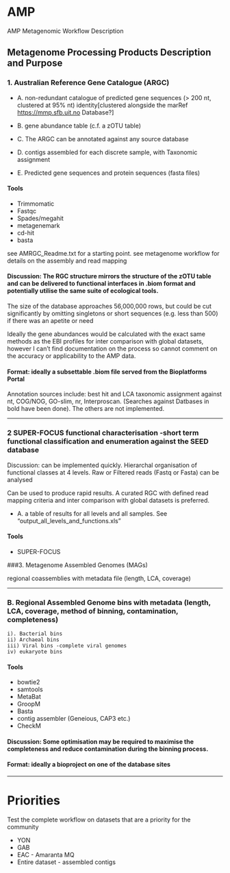 # AMP
AMP Metagenomic Workflow Description

## Metagenome Processing Products Description and Purpose



### 1. Australian Reference Gene Catalogue (ARGC)

- A. non-redundant catalogue of predicted gene sequences (> 200 nt, clustered at 95% nt) identity[clustered alongside the marRef <https://mmp.sfb.uit.no> Database?]

- B. gene abundance table (c.f. a zOTU table)

- C. The ARGC can be annotated against any source database

- D. contigs assembled for each discrete sample, with Taxonomic assignment

- E. Predicted gene sequences and protein sequences (fasta files)

#### Tools
- Trimmomatic
- Fastqc
- Spades/megahit
- metagenemark
- cd-hit
- basta

see AMRGC_Readme.txt for a starting point.
see metagenome workflow for details on the assembly and read mapping

#### Discussion: The RGC structure mirrors the structure of the zOTU table and can be delivered to functional interfaces in .biom format and potentially utilise the same suite of ecological tools.

The size of the database approaches 56,000,000 rows, but could be cut significantly by omitting singletons or short sequences (e.g. less than 500) if there was an apetite  or need

Ideally the gene abundances would be calculated with the exact same methods as the EBI profiles for inter comparison with global datasets, however I can’t find documentation on the process so cannot comment on the accuracy or applicability to the AMP data.

#### Format: ideally a subsettable .biom file served from the Bioplatforms Portal

Annotation sources include: best hit and LCA taxonomic assignment against nt, COG/NOG, GO-slim, nr, Interproscan. (Searches against Datbases in bold have been done). The others are not implemented.

***

### 2 SUPER-FOCUS functional characterisation -short term functional classification and enumeration against the SEED database

Discussion: can be implemented quickly. Hierarchal organisation of functional classes at 4 levels. Raw or Filtered reads (Fastq or Fasta) can be analysed

Can be used to produce rapid results. A curated RGC with defined read mapping criteria and inter comparison with global datasets is preferred.

- A. a table of results for all levels and all samples. See “output_all_levels_and_functions.xls”

#### Tools

- SUPER-FOCUS

###3.  Metagenome Assembled Genomes (MAGs)

regional coassemblies with metadata file (length, LCA, coverage)

***

### B. Regional Assembled Genome bins with metadata (length, LCA, coverage, method of binning, contamination, completeness)

	i). Bacterial bins
	ii) Archaeal bins
	iii) Viral bins -complete viral genomes
	iv) eukaryote bins

#### Tools

- bowtie2
- samtools 
- MetaBat 
- GroopM
- Basta
- contig assembler (Geneious, CAP3 etc.)
- CheckM

#### Discussion: Some optimisation may be required to maximise the completeness and reduce contamination during the binning process.

#### Format: ideally a bioproject on one of the database sites

***

# Priorities

Test the complete workflow on datasets that are a priority for the community

- YON
- GAB
- EAC - Amaranta MQ
-  Entire dataset - assembled contigs
